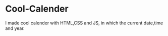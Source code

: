 # Cool-Calender
I made cool calender with HTML,CSS and JS, in which the current date,time and year. 
